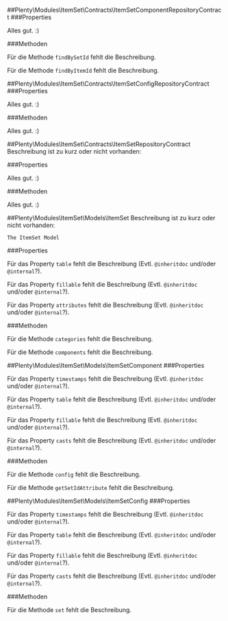 ##Plenty\Modules\ItemSet\Contracts\ItemSetComponentRepositoryContract
###Properties

Alles gut. :)

###Methoden

Für die Methode `findBySetId` fehlt die Beschreibung.

Für die Methode `findByItemId` fehlt die Beschreibung.

##Plenty\Modules\ItemSet\Contracts\ItemSetConfigRepositoryContract
###Properties

Alles gut. :)

###Methoden

Alles gut. :)

##Plenty\Modules\ItemSet\Contracts\ItemSetRepositoryContract
Beschreibung ist zu kurz oder nicht vorhanden:

    

###Properties

Alles gut. :)

###Methoden

Alles gut. :)

##Plenty\Modules\ItemSet\Models\ItemSet
Beschreibung ist zu kurz oder nicht vorhanden:

    The ItemSet Model

###Properties

Für das Property `table` fehlt die Beschreibung (Evtl. `@inheritdoc` und/oder `@internal`?).

Für das Property `fillable` fehlt die Beschreibung (Evtl. `@inheritdoc` und/oder `@internal`?).

Für das Property `attributes` fehlt die Beschreibung (Evtl. `@inheritdoc` und/oder `@internal`?).

###Methoden

Für die Methode `categories` fehlt die Beschreibung.

Für die Methode `components` fehlt die Beschreibung.

##Plenty\Modules\ItemSet\Models\ItemSetComponent
###Properties

Für das Property `timestamps` fehlt die Beschreibung (Evtl. `@inheritdoc` und/oder `@internal`?).

Für das Property `table` fehlt die Beschreibung (Evtl. `@inheritdoc` und/oder `@internal`?).

Für das Property `fillable` fehlt die Beschreibung (Evtl. `@inheritdoc` und/oder `@internal`?).

Für das Property `casts` fehlt die Beschreibung (Evtl. `@inheritdoc` und/oder `@internal`?).

###Methoden

Für die Methode `config` fehlt die Beschreibung.

Für die Methode `getSetIdAttribute` fehlt die Beschreibung.

##Plenty\Modules\ItemSet\Models\ItemSetConfig
###Properties

Für das Property `timestamps` fehlt die Beschreibung (Evtl. `@inheritdoc` und/oder `@internal`?).

Für das Property `table` fehlt die Beschreibung (Evtl. `@inheritdoc` und/oder `@internal`?).

Für das Property `fillable` fehlt die Beschreibung (Evtl. `@inheritdoc` und/oder `@internal`?).

Für das Property `casts` fehlt die Beschreibung (Evtl. `@inheritdoc` und/oder `@internal`?).

###Methoden

Für die Methode `set` fehlt die Beschreibung.

